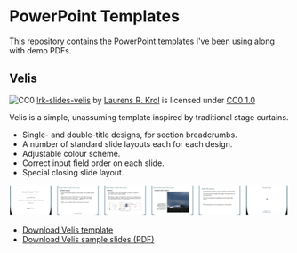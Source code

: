 # PowerPoint Templates

This repository contains the PowerPoint templates I've been using along with demo PDFs. 


## Velis

![CC0](https://licensebuttons.net/p/zero/1.0/88x15.png) [lrk-slides-velis](https://github.com/lrkrol/powerpoint) by [Laurens R. Krol](https://lrkrol.com) is licensed under [CC0 1.0](https://creativecommons.org/publicdomain/zero/1.0)

Velis is a simple, unassuming template inspired by traditional stage curtains.
- Single- and double-title designs, for section breadcrumbs.
- A number of standard slide layouts each for each design.
- Adjustable colour scheme.
- Correct input field order on each slide.
- Special closing slide layout.

![Velis sample slide thumbnails](https://github.com/lrkrol/powerpoint/raw/master/docs/lrk-slides-velis-thumbs.png)

- [Download Velis template](lrk-slides-velis.potx)
- [Download Velis sample slides (PDF)](docs/lrk-slides-velis-sample.pdf)